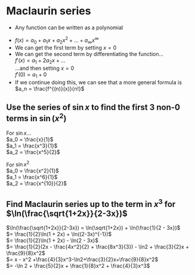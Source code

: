 <!-- spell-checker:words Maclaurin,l'Hopital's -->

# Maclaurin series

- Any function can be written as a polynomial

<!-- -->

- $f(x) = a_0 + a_1x + a_2x^2 + \dots + a_\infty x^\infty$  
- We can get the first term by setting $x=0$  
- We can get the second term by differentiating the function...  
  $f'(x) = a_1 + 2a_2x + \dots$  
  ...and then setting $x = 0$  
  $f'(0) = a_1 + 0$
- If we continue doing this, we can see that a more general formula is  
  $a_n = \frac{f^{(n)}(x)}{n!}$

## Use the series of $\sin x$ to find the first 3 non-0 terms in $\sin (x^2)$

For $\sin x$...  
$a_0 = \frac{x}{1}$  
$a_1 = \frac{x^3}{1}$  
$a_2 = \frac{x^5}{2}$  

For $\sin x^2$  
$a_0 = \frac{x^2}{1}$  
$a_1 = \frac{x^6}{1}$  
$a_2 = \frac{x^{10}}{2}$  

## Find Maclaurin series up to the term in $x^3$ for $\ln(\frac{\sqrt{1+2x}}{2-3x})$

$\ln(\frac{\sqrt{1+2x}}{2-3x}) = \ln(\sqrt{1+2x}) + \ln(\frac{1}{2 - 3x})$  
$= \frac{1}{2}\ln(1 + 2x) + \ln((2-3x)^{-1})$  
$= \frac{1}{2}\ln(1 + 2x) - \ln(2 - 3x)$  
$= \frac{1}{2}(2x - \frac{4x^2}{2} + \frac{8x^3}{3}) - \ln2 + \frac{3}{2}x +
\frac{9}{8}x^2$  
$= x - x^2 +\frac{4}{3}x^3-\ln2+\frac{3}{2}x+\frac{9}{8}x^2$  
$= -\ln 2 + \frac{5}{2}x + \frac{1}{8}x^2 + \frac{4}{3}x^3$


